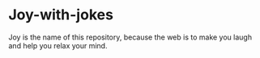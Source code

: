 # Joy-with-jokes
Joy is the name of this repository, because the web is to make you laugh and help you relax your mind.
